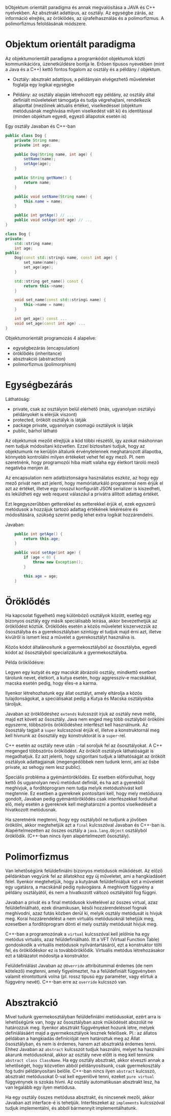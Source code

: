 bObjektum orientált paradigma és annak megvalósítása a JAVA és C++ nyelvekben. Az absztrakt adattípus, az osztály. Az egységbe zárás, az információ elrejtés, az öröklődés, az újrafelhasználás és a polimorfizmus. A polimorfizmus feloldásának módszere.

# Objektum orientált paradigma

Az objektumorientált paradigma a programkódot objektumok közti kommunikációra, üzenetküldésre bontja le. Erősen típusos nyevekben (mint a Java és a C++) kettő fontos fogalom az osztály és a példány / objektum.

- Osztály: absztrakt adattípus, a példányain elvégezhető műveleteket foglalja egy logikai egységbe

- Példány: az osztály alapján létrehozott egy példány, az osztály által definiált műveleteket támogatja és tudja végrehajtani, rendelkezik állapottal (mezőinek aktuális értéke), viselkedéssel (objektum metódusának meghívása milyen viselkedést vált ki) és identitással (minden objektum egyedi, egyező állapotok esetén is)

Egy osztály Javaban és C++-ban

```java
public class Dog {
    private String name;
    private int age;

    public Dog(String name, int age) {
        setName(name);
        setAge(age);
    }

    public String getName() {
        return name;
    }

    public void setName(String name) {
        this.name = name;
    }

    public int getAge() // ...
    public void setAge(int age) // ...
}
```

```c++
class Dog {
private:
    std::string name;
    int age;
public:
    Dog(const std::string& name, const int age) {
        set_name(name);
        set_age(age);
    }

    std::string get_name() const {
        return this->name;
    }

    void set_name(const std::string& name) {
        this->name = name;
    }

    int get_age() const ...
    void set_age(const int age) ...
}
```

Objektumorientált programozás 4 alapelve:

- egységbezárás (encapsulation)
- öröklődés (inheritance)
- absztrakció (abstraction)
- polimorfizmus (polimorphism)

# Egységbezárás

Láthatóság:

- private, csak az osztályon belül elérhető (más, ugyanolyan osztályú példányokét is elérjük viszont)
- protected, örökölt osztályk is látják
- package private, ugyanolyan csomagú osztályok is látják
- public, bárhol látható

Az objektumok mezőit elrejtjük a kód többi részétől, így azokat máshonnan nem tudjuk módosítani közvetlen. Ezzel biztosítani tudjuk, hogy az objektumunk ne kerüljön általunk érvénytelennek meghatározott állapotba, könnyebb kontrolálni milyen értékeket vehet fel egy mező. Pl. nem szeretnénk, hogy programozói hiba miatt valaha egy életkort tároló mező negatívba menjen át.

Az encapsulation nem adatbiztonságra használatos eszköz, az hogy egy mező privát nem azt jelenti, hogy memóriaturkáló programmal nem érjük el azt az értéket, illetve egy rosszul konfigurált JSON serializer is kiszedheti, és leküldheti egy web request válaszául a privátra állított adattag értékét.

Ezt legegyszerűbben getterekkel és setterekkel érjük el, ezek egyszerű metódusok a hozzájuk tartozó adattag értékének lekérésére és módosítására, szükség szerint pedig lehet extra logikát hozzárendelni.

Javaban:

```java
    public int getAge() {
        return this.age;
    }

    public void setAge(int age) {
        if (age < 0) {
            throw new Exception();
        }

        this.age = age;
    }

```

# Öröklődés

Ha kapcsolat figyelhető meg különböző osztályok között, esetleg egy bizonyos osztály egy másik speciálisabb leírása, akkor bevezethetjük az öröklődést köztük. Öröklődés esetén a közös műveletet kiszervezzük az ősosztályba és a gyerekosztályban szintúgy el tudjuk majd érni azt, illetve kívülről is ismert lesz a művelet a gyerekosztályt használva is.

Közös kódot általánosítunk a gyermekosztályból az ősosztályba, egyedi kódot az ősosztályból specializálunk a gyermekosztályba.

Példa öröklődésre:

Legyen egy kutyát és egy macskát ábrázoló osztály, mindkettő esetben tárolunk nevet, életkort, a kutya esetén, hogy aggresszív-e macskákkal, macska esetén pedig, hogy éles-e a karma.

Ilyenkor létrehozhatunk egy állat osztályt, amely eltárolja a közös tulajdonságokat, a speciálisakat pedig a Kutya és Macska osztályokba tároljuk.

Javaban az öröklődéshez `extends` kulcsszót írjuk az osztály neve mellé, majd ezt követi az ősosztály. Java nem enged meg több osztályból örökölni egyszerre, többszörös öröklődéshez interfészt kell használnunk. Az ősosztály tagjait a `super` kulcsszóval érjük el, illetve a konstruktornál meg kell hívnunk az ősosztály egy konstruktorát is a `super`-rel.

C++ esetén az osztály neve után `:`-tal soroljuk fel az ősosztályokat. A C++ megenged többszörös öröklődést. Az örökölt osztályok láthatóságát is megadhatjuk. Ez azt jelenti, hogy szigorítani tudjuk a láthatóságát az örökölt osztályok adattagjainak (megengedőbbek nem tudunk lenni, ami az ősbe private, az sehogy nem lesz public).

Speciális probléma a gyémántöröklődés. Ez esetben előfordulhat, hogy kettő ős ugyanolyan nevű metódust definiál, és ha azt a gyerekből meghívjuk, a fordítóprogram nem tudja melyik metódushívást kell megtennie. Ez esetben a gyereknek pontosítani kell, hogy mely metódusra gondolt, Javaban pedig gyémántöröklődés csak interfészekkel fordulhat elő, mely esetén a gyereknek kell meghatározni a pontos viselkedését a hivatkozott metódusnak.

Ha szeretnénk megtenni, hogy egy osztályból ne tudjunk a jövőben örökölni, akkor megtehetjük azt a `final` kulcsszóval Javaban és C++-ban is. Alapértelmezetten az összes osztály a `java.lang.Object` osztályból öröklődik. (C++-ban nincs ilyen alapértelmezett ősosztály).

# Polimorfizmus

Van lehetőségünk felüldefiniálni bizonyos metódusok működését. Az előző példánkban vegyünk fel az állatokhoz egy új műveletet, ami a hangkiadásért felel. Ilyenkor megtehetjük, hogy a kutyának felüldefiniáljuk ezt a műveletét egy ugatásra, a macskánál pedig nyávogásra. A meghívott függvény a példány osztályától, és nem a hivatkozott változó osztályától fog függni.

Javaban a privát és a final metódusok kivételével az összes virtual, azaz felüldefiniálható, ezek dinamikusan, késői hozzárendeléssel fognak meghívodni, azaz futás közben derül ki, melyik osztály metódusát is hívjuk meg. Korai hozzárendelést a nem virtuális metódusoknál tehetjük meg, ezesetben a fordítóprogram dönti el mely osztály metódusát hívjuk meg.

C++-ban a programozónak a `virtual` kulcsszóval kell jelölnie ha egy metódus virtuális, azaz felüldefiniálható. Itt a VFT (Virtual Function Table) gondoskodik a virtuális metódusok nyilvántartásáról, ezt a konstruktor tölti fel, és öröklődéskor ez is továbböröklődik. Virtuális metódus létrehozásakor ezt a táblázatot módosítja a konstruktor.

Felüldefiniálást Javaban az `@Override` attribútummal érdemes (de nem kötelező) megtenni, amely figyelmeztet, ha a felüldefiniált függvényben valamit elrontottunk volna (pl. rossz típusú egy paraméter, vagy elírtuk a függvény nevét). C++-ban erre az `override` kulcsszó van.

# Absztrakció

Mivel tudunk gyermekosztályban felüldefiniálni metódusokat, ezért arra is lehetőségünk van, hogy az ősosztályban azok működését abszolút ne határozzuk meg. Ilyenkor absztrakt függvényeket hozunk létre, melyek definiálásáért majd a gyermekosztályok lesznek felelősek. Pl.: az állatos példában a hangkiadás definícióját nem határoztuk meg az Állat ősosztályban, és nem is érdemes, hanem azt absztraktá érdemes tenni. Ehhez Javaban az `abstract` kulcsszót tudjuk használni, melyet ha használni akarunk metódusoknál, akkor az osztály neve előtt is meg kell tennünk `abstract class ClassName`. Ha egy osztály absztrakt, akkor elveszti annak a lehetőségét, hogy közvetlen abból példányosítsunk, csak gyermekosztály fog tudni példányosítani belőle. C++-ban nincs ilyen `abstract` kulcsszó, absztrakt metódusokat 0-val kell egyenlővé tenni, ezeket `pure virtual` függvénynek is szokás hívni. Az osztály automatikusan absztrakt lesz, ha van legalább egy ilyen metódusa.

Ha egy osztály összes metódusa absztrakt, és nincsenek mezői, akkor Javaban azt interface-é is tehetjük. Interfészeket az `implements` kulcsszóval tudjuk implementálni, és abból bármennyit implementálhatunk.
